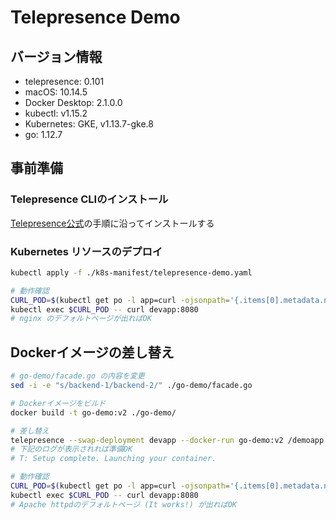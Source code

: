 # Telepresence Demo

## バージョン情報

* telepresence: 0.101
* macOS: 10.14.5
* Docker Desktop: 2.1.0.0
* kubectl: v1.15.2
* Kubernetes: GKE, v1.13.7-gke.8
* go: 1.12.7

## 事前準備

### Telepresence CLIのインストール

[Telepresence公式](https://www.telepresence.io/reference/install)の手順に沿ってインストールする

### Kubernetes リソースのデプロイ

```sh
kubectl apply -f ./k8s-manifest/telepresence-demo.yaml

# 動作確認
CURL_POD=$(kubectl get po -l app=curl -ojsonpath='{.items[0].metadata.name}')
kubectl exec $CURL_POD -- curl devapp:8080
# nginx のデフォルトページが出ればOK
```

## Dockerイメージの差し替え

```sh
# go-demo/facade.go の内容を変更
sed -i -e "s/backend-1/backend-2/" ./go-demo/facade.go

# Dockerイメージをビルド
docker build -t go-demo:v2 ./go-demo/

# 差し替え
telepresence --swap-deployment devapp --docker-run go-demo:v2 /demoapp
# 下記のログが表示されれば準備OK
# T: Setup complete. Launching your container.

# 動作確認
CURL_POD=$(kubectl get po -l app=curl -ojsonpath='{.items[0].metadata.name}')
kubectl exec $CURL_POD -- curl devapp:8080
# Apache httpdのデフォルトページ (It works!) が出ればOK
```
